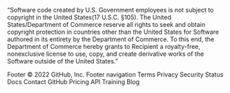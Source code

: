 “Software code created by U.S. Government employees is not subject to copyright in the United States(17 U.S.C. §105). The United States/Department of Commerce reserve all rights to seek and obtain copyright protection in countries other than the United States for Software authored in its entirety by the Department of Commerce. To this end, the Department of Commerce hereby grants to Recipient a royalty-free, nonexclusive license to use, copy, and create derivative works of the Software outside of the United States.”

Footer
© 2022 GitHub, Inc.
Footer navigation
Terms
Privacy
Security
Status
Docs
Contact GitHub
Pricing
API
Training
Blog
